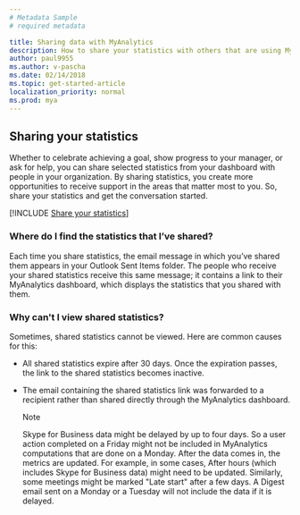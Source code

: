 ```yaml
---
# Metadata Sample
# required metadata

title: Sharing data with MyAnalytics
description: How to share your statistics with others that are using MyAnalytics.
author: paul9955
ms.author: v-pascha
ms.date: 02/14/2018
ms.topic: get-started-article
localization_priority: normal 
ms.prod: mya
---
```


## Sharing your statistics 

Whether to celebrate achieving a goal, show progress to your manager, or ask for help, you can share selected statistics from your dashboard with people in your organization. By sharing statistics, you create more opportunities to receive support in the areas that matter most to you. So, share your statistics and get the conversation started. 

[!INCLUDE [Share your statistics](../../Includes/to-share-statistics.md)]

### Where do I find the statistics that I’ve shared? 

Each time you share statistics, the email message in which you’ve shared them appears in your Outlook Sent Items folder. The people who receive your shared statistics receive this same message; it contains a link to their MyAnalytics dashboard, which displays the statistics that you shared with them. 

### Why can't I view shared statistics? 

Sometimes, shared statistics cannot be viewed. Here are common causes for this:  

* All shared statistics expire after 30 days. Once the expiration passes, the link to the shared statistics becomes inactive. 
* The email containing the shared statistics link was forwarded to a recipient rather than shared directly through the MyAnalytics dashboard. 

  >[!Note]
  > Skype for Business data might be delayed by up to four days. So a user action completed on a Friday might not be included in MyAnalytics computations that are done on a Monday. After the data comes in, the metrics are updated. For example, in some cases, After hours (which includes Skype for Business data) might need to be updated. Similarly, some meetings might be marked "Late start" after a few days. A Digest email sent on a Monday or a Tuesday will not include the data if it is delayed.

  